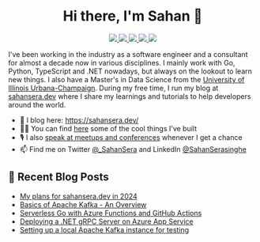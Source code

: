 <h1 align="center"> Hi there, I'm Sahan 👋 </h1>

<p align="center"> 
 <a href="https://twitter.com/_SahanSera" alt="sahan serasinghe's twitter">
   <img src="https://img.shields.io/badge/-@_SahanSera-%231DA1F2?style=flat-square&logo=twitter&logoColor=ffffff" />
 </a>
 <a href="https://github.com/sahansera" alt="sahan serasinghe's github">
   <img src="https://img.shields.io/badge/-@sahansera-%23181717?style=flat-square&logo=github" />
 </a>
 <a href="https://www.linkedin.com/in/sahanserasinghe" alt="sahan serasinghe's linkedin">
   <img src="https://img.shields.io/badge/-sahanserasinghe-blue?style=flat-square&logo=Linkedin&logoColor=white&link=https://www.linkedin.com/in/sahanserasinghe" />
 </a>
 <a href="https://sahansera.dev" alt="sahan serasinghe's blog">
   <img src="https://img.shields.io/badge/sahansera-FFA500?style=flat-square&logo=rss&logoColor=white" />
 </a>
 <a>
   <img src="https://komarev.com/ghpvc/?username=sahansera&color=ff69b4&style=flat-square" />
 </a>
</p>

I've been working in the industry as a software engineer and a consultant for almost a decade now in various disciplines. I mainly work with Go, Python, TypeScript and .NET nowadays, but always on the lookout to learn new things. I also have a Master's in Data Science from the [University of Illinois Urbana-Champaign](https://cs.illinois.edu/). During my free time, I run my blog at [sahansera.dev](https://sahansera.dev/) where I share my learnings and tutorials to help developers around the world.

- 📝 I blog here: https://sahansera.dev/
- 🧑‍💻 You can find [here](https://sahansera.dev/projects/) some of the cool things I've built
- 🎙️ I also [speak at meetups and conferences](https://sahansera.dev/talks/) whenever I get a chance
- 📫 Find me on Twitter [@_SahanSera](https://twitter.com/_SahanSera) and LinkedIn [@SahanSerasinghe](https://www.linkedin.com/in/sahanserasinghe/)

## 📙 Recent Blog Posts
<!--START_SECTION:feed-->
* [My plans for sahansera.dev in 2024](https:&#x2F;&#x2F;www.sahansera.dev&#x2F;my-plans-for-sahanseradev-2024&#x2F;)
* [Basics of Apache Kafka - An Overview](https:&#x2F;&#x2F;www.sahansera.dev&#x2F;introduction-to-apache-kafka&#x2F;)
* [Serverless Go with Azure Functions and GitHub Actions](https:&#x2F;&#x2F;www.sahansera.dev&#x2F;serverless-go-with-azure-functions-github-actions&#x2F;)
* [Deploying a .NET gRPC Server on Azure App Service](https:&#x2F;&#x2F;www.sahansera.dev&#x2F;deploying-dotnet-grpc-service-azure-app-services&#x2F;)
* [Setting up a local Apache Kafka instance for testing](https:&#x2F;&#x2F;www.sahansera.dev&#x2F;setting-up-kafka-locally-for-testing&#x2F;)
<!--END_SECTION:feed-->
